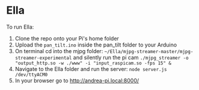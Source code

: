 # Ella

To run Ella:

1. Clone the repo onto your Pi's home folder
2. Upload the `pan_tilt.ino` inside the pan_tilt folder to your Arduino
3. On terminal cd into the mjpg folder: `~/Ella/mjpg-streamer-master/mjpg-streamer-experimental` and silently run the pi cam `./mjpg_streamer -o "output_http.so -w ./www" -i "input_raspicam.so -fps 15" &`
4. Navigate to the Ella folder and run the server: `node server.js /dev/ttyACM0`
5. In your browser go to http://andrea-pi.local:8000/
